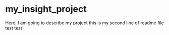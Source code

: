 # my_insight_project
Here, I am going to describe my project
this is my second line of readme file
test test